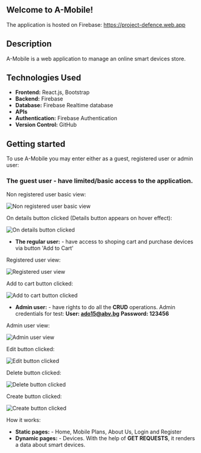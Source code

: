 ## Welcome to A-Mobile!

The application is hosted on Firebase: https://project-defence.web.app

## Description

A-Mobile is a web application to manage an online smart devices store.

 ## Technologies Used

- **Frontend:** React.js, Bootstrap
- **Backend:** Firebase
- **Database:** Firebase Realtime database
- **APIs**
- **Authentication:** Firebase Authentication
- **Version Control:** GitHub

## Getting started

To use A-Mobile you may enter either as a guest, registered user or admin user:
 ### The guest user - have limited/basic access to the application.

Non registered user basic view:

![Non registered user basic view](<https://github.com/AdrianSavov/A-Mobile/blob/main/app/public/screenshots/non-registered-user-view.png?raw=true>)

On details button clicked (Details button appears on hover effect):

![On details button clicked](<https://github.com/AdrianSavov/A-Mobile/blob/main/app/public/screenshots/on-details-button-click.png?raw=true>)

- **The regular user:** - have access to shoping cart and purchase devices via button 'Add to Cart'

Registered user view:

![Registered user view](<https://github.com/AdrianSavov/A-Mobile/blob/main/app/public/screenshots/registered-user-view.png?raw=true>)

Add to cart button clicked:

![Add to cart button clicked](<https://github.com/AdrianSavov/A-Mobile/blob/main/app/public/screenshots/add-device-to-cart.png?raw=true>)

- **Admin user:** - have rights to do all the **CRUD** operations.
Admin credentials for test:
**User: ado15@abv.bg**
**Password: 123456**

Admin user view:

![Admin user view](<https://github.com/AdrianSavov/A-Mobile/blob/main/app/public/screenshots/admin-view.png?raw=true>)

Edit button clicked:

![Edit button clicked](<https://github.com/AdrianSavov/A-Mobile/blob/main/app/public/screenshots/edit-button-clicked.png?raw=true>)

Delete button clicked:

![Delete button clicked](<https://github.com/AdrianSavov/A-Mobile/blob/main/app/public/screenshots/on-delete-button-clicked.png?raw=true>)

Create button clicked:

![Create button clicked](<https://github.com/AdrianSavov/A-Mobile/blob/main/app/public/screenshots/create-device-button-clicked.png?raw=true>)

How it works:
- **Static pages:** - Home, Mobile Plans, About Us, Login and Register
- **Dynamic pages:** - Devices. With the help of **GET REQUESTS**, it renders a data about smart devices.


